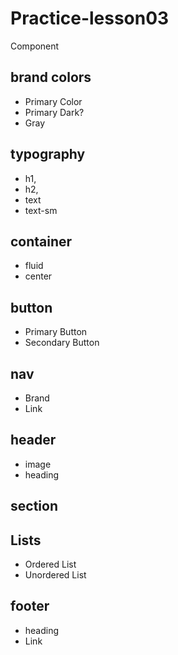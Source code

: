 # Practice-lesson03

Component

## brand colors

- Primary Color
- Primary Dark?
- Gray

## typography

- h1,
- h2,
- text
- text-sm

## container

- fluid
- center

## button

- Primary Button
- Secondary Button

## nav

- Brand
- Link

## header

- image
- heading

## section

## Lists

- Ordered List
- Unordered List

## footer

- heading
- Link
